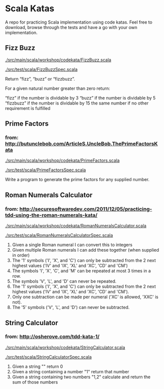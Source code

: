 # Scala Katas

A repo for practicing Scala implementation using code katas.  Feel free to download, browse through the tests and have a go with your own implementation.

## Fizz Buzz

[./src/main/scala/workshop/codekata/FizzBuzz.scala](https://github.com/Teqqles/scala-katas/blob/master/src/main/scala/workshop/codekata/FizzBuzz.scala)

[./src/test/scala/FizzBuzzSpec.scala](https://github.com/Teqqles/scala-katas/blob/master/src/test/scala/FizzBuzzSpec.scala)

Return “fizz”, “buzz” or “fizzbuzz”.

For a given natural number greater than zero return:

“fizz” if the number is dividable by 3
“buzz” if the number is dividable by 5
“fizzbuzz” if the number is dividable by 15
the same number if no other requirement is fulfilled

## Prime Factors
### from: http://butunclebob.com/ArticleS.UncleBob.ThePrimeFactorsKata

[./src/main/scala/workshop/codekata/PrimeFactors.scala](https://github.com/Teqqles/scala-katas/blob/master/src/main/scala/workshop/codekata/PrimeFactors.scala)

[./src/test/scala/PrimeFactorsSpec.scala](https://github.com/Teqqles/scala-katas/blob/master/src/test/scala/PrimeFactorsSpec.scala)

Write a program to generate the prime factors for any supplied number.

## Roman Numerals Calculator
### from: http://securesoftwaredev.com/2011/12/05/practicing-tdd-using-the-roman-numerals-kata/

[./src/main/scala/workshop/codekata/RomanNumeralsCalculator.scala](https://github.com/Teqqles/scala-katas/blob/master/src/main/scala/workshop/codekata/RomanNumeralsCalculator.scala)

[./src/test/scala/RomanNumeralsCalculatorSpec.scala](https://github.com/Teqqles/scala-katas/blob/master/src/test/scala/RomanNumeralsCalculatorSpec.scala)

1. Given a single Roman numeral I can convert this to integers
2. Given multiple Roman numerals I can add these together (when supplied in order)
3. The '1' symbols ('I', 'X', and 'C') can only be subtracted from the 2 next highest values ('IV' and 'IX', 'XL' and 'XC', 'CD' and 'CM')
4. The symbols 'I', 'X', 'C', and 'M' can be repeated at most 3 times in a row.
5. The symbols 'V', 'L', and 'D' can never be repeated.
6. The '1' symbols ('I', 'X', and 'C') can only be subtracted from the 2 next highest values ('IV' and 'IX', 'XL' and 'XC', 'CD' and 'CM').
7. Only one subtraction can be made per numeral ('XC' is allowed, 'XXC' is not).
8. The '5' symbols ('V', 'L', and 'D') can never be subtracted.

## String Calculator
### from: http://osherove.com/tdd-kata-1/

[./src/main/scala/workshop/codekata/StringCalculator.scala](https://github.com/Teqqles/scala-katas/blob/master/src/main/scala/workshop/codekata/StringCalculator.scala)

[./src/test/scala/StringCalculatorSpec.scala](https://github.com/Teqqles/scala-katas/blob/master/src/test/scala/StringCalculatorSpec.scala)

1. Given a string "" return 0
2. Given a string containing a number "1" return that number
3. Given a string containing two numbers "1,2" calculate and return the sum of those numbers
